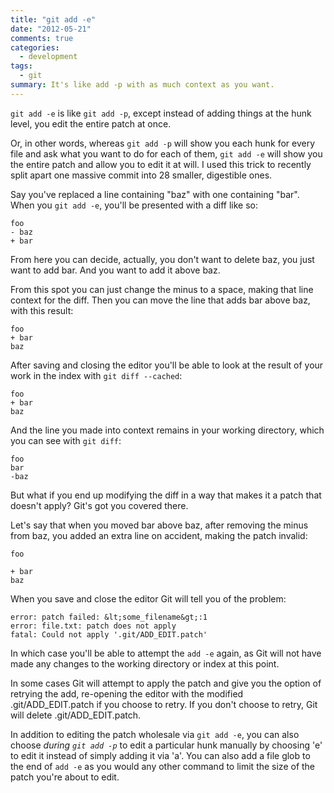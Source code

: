 ```yaml
---
title: "git add -e"
date: "2012-05-21"
comments: true
categories:
  - development
tags:
  - git
summary: It's like add -p with as much context as you want.
---
```

`git add -e` is like `git add -p`, except instead of adding things at the hunk level, you edit the entire patch at once.

Or, in other words, whereas `git add -p` will show you each hunk for every file and ask what you want to do for each of them, `git add -e` will show you the entire patch and allow you to edit it at will. I used this trick to recently split apart one massive commit into 28 smaller, digestible ones.

Say you've replaced a line containing "baz" with one containing "bar". When you `git add -e`, you'll be presented with a diff like so:

    foo
    - baz
    + bar

From here you can decide, actually, you don't want to delete baz, you just want to add bar. And you want to add it above baz.

From this spot you can just change the minus to a space, making that line context for the diff. Then you can move the line that adds bar above baz, with this result:

    foo
    + bar
    baz

After saving and closing the editor you'll be able to look at the result of your work in the index with `git diff --cached`:

    foo
    + bar
    baz

And the line you made into context remains in your working directory, which you can see with `git diff`:

    foo
    bar
    -baz

But what if you end up modifying the diff in a way that makes it a patch that doesn't apply? Git's got you covered there.

Let's say that when you moved bar above baz, after removing the minus from baz, you added an extra line on accident, making the patch invalid:

    foo

    + bar
    baz

When you save and close the editor Git will tell you of the problem:

    error: patch failed: &lt;some_filename&gt;:1
    error: file.txt: patch does not apply
    fatal: Could not apply '.git/ADD_EDIT.patch'


In which case you'll be able to attempt the `add -e` again, as Git will not have made any changes to the working directory or index at this point.

In some cases Git will attempt to apply the patch and give you the option of retrying the add, re-opening the editor with the modified .git/ADD_EDIT.patch if you choose to retry. If you don't choose to retry, Git will delete .git/ADD_EDIT.patch.

In addition to editing the patch wholesale via `git add -e`, you can also choose <em>during `git add -p`</em> to edit a particular hunk manually by choosing 'e' to edit it instead of simply adding it via 'a'. You can also add a file glob to the end of `add -e` as you would any other command to limit the size of the patch you're about to edit.
